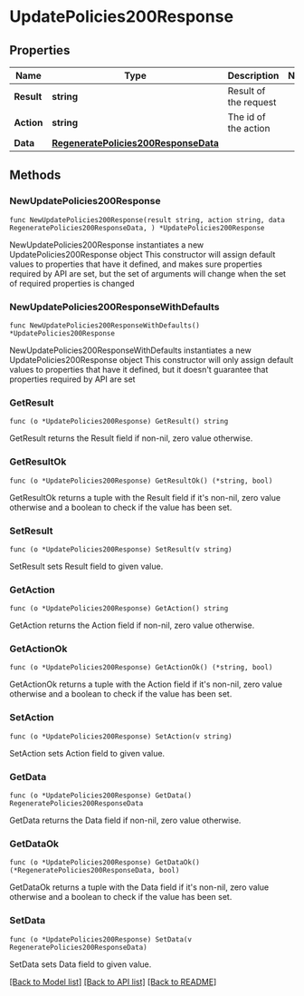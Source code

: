 # UpdatePolicies200Response

## Properties

Name | Type | Description | Notes
------------ | ------------- | ------------- | -------------
**Result** | **string** | Result of the request | 
**Action** | **string** | The id of the action | 
**Data** | [**RegeneratePolicies200ResponseData**](RegeneratePolicies200ResponseData.md) |  | 

## Methods

### NewUpdatePolicies200Response

`func NewUpdatePolicies200Response(result string, action string, data RegeneratePolicies200ResponseData, ) *UpdatePolicies200Response`

NewUpdatePolicies200Response instantiates a new UpdatePolicies200Response object
This constructor will assign default values to properties that have it defined,
and makes sure properties required by API are set, but the set of arguments
will change when the set of required properties is changed

### NewUpdatePolicies200ResponseWithDefaults

`func NewUpdatePolicies200ResponseWithDefaults() *UpdatePolicies200Response`

NewUpdatePolicies200ResponseWithDefaults instantiates a new UpdatePolicies200Response object
This constructor will only assign default values to properties that have it defined,
but it doesn't guarantee that properties required by API are set

### GetResult

`func (o *UpdatePolicies200Response) GetResult() string`

GetResult returns the Result field if non-nil, zero value otherwise.

### GetResultOk

`func (o *UpdatePolicies200Response) GetResultOk() (*string, bool)`

GetResultOk returns a tuple with the Result field if it's non-nil, zero value otherwise
and a boolean to check if the value has been set.

### SetResult

`func (o *UpdatePolicies200Response) SetResult(v string)`

SetResult sets Result field to given value.


### GetAction

`func (o *UpdatePolicies200Response) GetAction() string`

GetAction returns the Action field if non-nil, zero value otherwise.

### GetActionOk

`func (o *UpdatePolicies200Response) GetActionOk() (*string, bool)`

GetActionOk returns a tuple with the Action field if it's non-nil, zero value otherwise
and a boolean to check if the value has been set.

### SetAction

`func (o *UpdatePolicies200Response) SetAction(v string)`

SetAction sets Action field to given value.


### GetData

`func (o *UpdatePolicies200Response) GetData() RegeneratePolicies200ResponseData`

GetData returns the Data field if non-nil, zero value otherwise.

### GetDataOk

`func (o *UpdatePolicies200Response) GetDataOk() (*RegeneratePolicies200ResponseData, bool)`

GetDataOk returns a tuple with the Data field if it's non-nil, zero value otherwise
and a boolean to check if the value has been set.

### SetData

`func (o *UpdatePolicies200Response) SetData(v RegeneratePolicies200ResponseData)`

SetData sets Data field to given value.



[[Back to Model list]](../README.md#documentation-for-models) [[Back to API list]](../README.md#documentation-for-api-endpoints) [[Back to README]](../README.md)


